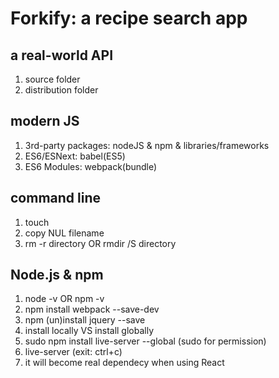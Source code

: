 # Forkify: a recipe search app
## a real-world API
1. source folder
2. distribution folder
## modern JS
1. 3rd-party packages: nodeJS & npm & libraries/frameworks
2. ES6/ESNext: babel(ES5)
3. ES6 Modules: webpack(bundle)
## command line
1. touch
2. copy NUL filename
3. rm -r directory OR rmdir /S directory
## Node.js & npm
1. node -v OR npm -v
2. npm install webpack --save-dev
3. npm (un)install jquery --save
4. install locally VS install globally
5. sudo npm install live-server --global (sudo for permission)
6. live-server (exit: ctrl+c)
7. it will become real dependecy when using React
## 
